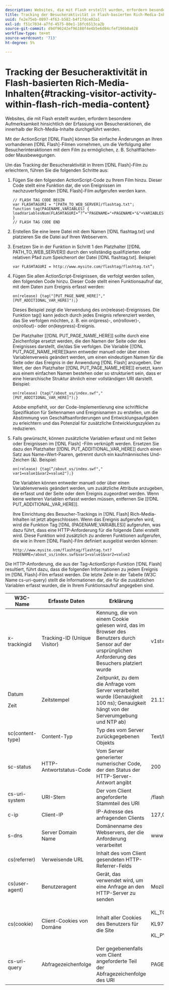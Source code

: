 ```yaml
---
description: Websites, die mit Flash erstellt wurden, erfordern besondere Aufmerksamkeit hinsichtlich der Erfassung von Besucheraktionen, die innerhalb der Rich-Media-Inhalte durchgeführt werden.
title: Tracking der Besucheraktivität in Flash-basierten Rich-Media-Inhalten
uuid: fe2e75eb-0897-4f63-b582-b4f1fdce02a1
exl-id: f51c7034-a7fd-4575-80e1-18fc6513ca2b
source-git-commit: d9df90242ef96188f4e4b5e6d04cfef196b0a628
workflow-type: tm+mt
source-wordcount: '713'
ht-degree: 5%

---
```


# Tracking der Besucheraktivität in Flash-basierten Rich-Media-Inhalten{#tracking-visitor-activity-within-flash-rich-media-content}

Websites, die mit Flash erstellt wurden, erfordern besondere Aufmerksamkeit hinsichtlich der Erfassung von Besucheraktionen, die innerhalb der Rich-Media-Inhalte durchgeführt werden.

Mit der ActionScript [!DNL Flash] können Sie einfache Änderungen an Ihren vorhandenen [!DNL Flash]-Filmen vornehmen, um die Verfolgung aller Besucherinteraktionen mit dem Film zu ermöglichen, z. B. Schaltflächen- oder Mausbewegungen.

Um das Tracking der Besucheraktivität in Ihrem [!DNL Flash]-Film zu erleichtern, führen Sie die folgenden Schritte aus:

1. Fügen Sie den folgenden ActionScript-Code zu Ihrem Film hinzu. Dieser Code stellt eine Funktion dar, die von Ereignissen im nachzuverfolgenden [!DNL Flash]-Film aufgerufen werden kann.

   ```
   // FLASH TAG CODE BEGIN 
   var FLASHTAGURI = "[PATH_TO_WEB_SERVER]/flashtag.txt"; 
   function tag(PAGENAME,VARIABLES) { 
   loadVariablesNum(FLASHTAGURI+”?”+"PAGENAME="+PAGENAME+"&"+VARIABLES,0); 
   } 
   // FLASH TAG CODE END
   ```

1. Erstellen Sie eine leere Datei mit dem Namen [!DNL flashtag.txt] und platzieren Sie die Datei auf Ihren Webservern.
1. Ersetzen Sie in der Funktion in Schritt 1 den Platzhalter \[[!DNL PATH_TO_WEB_SERVER]\] durch den vollständig qualifizierten oder relativen Pfad zum Speicherort der Datei [!DNL flashtag.txt]. Beispiel:

   ```
   var FLASHTAGURI = http://www.mysite.com/flashtag/flashtag.txt”;
   ```

1. Fügen Sie allen ActionScript-Ereignissen, die verfolgt werden sollen, den folgenden Code hinzu. Dieser Code stellt einen Funktionsaufruf dar, mit dem Daten zum Ereignis erfasst werden:

   ```
   on(release) {tag("[PUT_PAGE_NAME_HERE]","[PUT_ADDITIONAL_VAR_HERE]");}
   ```

   Dieses Beispiel zeigt die Verwendung des on(release)-Ereignisses. Die Funktion tag() kann jedoch durch jedes Ereignis referenziert werden, das Sie verfolgen möchten, z. B. ein on(press)-, on(rollover)-, on(rollout)- oder on(keypress)-Ereignis.

   Der Platzhalter \[[!DNL PUT_PAGE_NAME_HERE]\] sollte durch eine Zeichenfolge ersetzt werden, die den Namen der Seite oder des Ereignisses darstellt, die/das Sie verfolgen. Die Variable \[[!DNL PUT_PAGE_NAME_HERE]\]kann entweder manuell oder über einen Variablenverweis geändert werden, um einen eindeutigen Namen für die Seite oder das Ereignis in der Anwendung [!DNL Flash] anzugeben. Der Wert, der den Platzhalter \[[!DNL PUT_PAGE_NAME_HERE]\] ersetzt, kann aus einem einfachen Namen bestehen oder so strukturiert sein, dass er eine hierarchische Struktur ähnlich einer vollständigen URI darstellt. Beispiel:

   ```
   on(release) {tag(“/about_us/index.swf","[PUT_ADDITIONAL_VAR_HERE]");}
   ```

   Adobe empfiehlt, vor der Code-Implementierung eine schriftliche Spezifikation für Seitennamen und Ereignisnamen zu erstellen, um die Abstimmung von Geschäftsanforderungen und Entwicklungsaufgaben zu erleichtern und das Potenzial für zusätzliche Entwicklungszyklen zu reduzieren.

1. Falls gewünscht, können zusätzliche Variablen erfasst und mit Seiten oder Ereignissen im [!DNL Flash] -Film verknüpft werden. Ersetzen Sie dazu den Platzhalter \[[!DNL PUT_ADDITIONAL_VAR_HERE]\] durch einen Satz aus Name=Wert-Paaren, getrennt durch ein kaufmännisches Und-Zeichen (&amp;). Beispiel:

   ```
   on(release) {tag(“/about_us/index.swf"," var1=value1&var2=value2");}
   ```

   Die Variablen können entweder manuell oder über einen Variablenverweis geändert werden, um zusätzliche Attribute anzugeben, die erfasst und der Seite oder dem Ereignis zugeordnet werden. Wenn keine weiteren Variablen erfasst werden müssen, entfernen Sie \[[!DNL PUT_ADDITIONAL_VAR_HERE]\].

   Ihre Einrichtung des Besucher-Trackings in [!DNL Flash] Rich-Media-Inhalten ist jetzt abgeschlossen. Wenn das Ereignis aufgerufen wird, wird die Funktion Tag [!DNL (PAGENAME,VARIABLES)] aufgerufen, was dazu führt, dass eine HTTP-Anforderung für die folgende Datei erstellt wird. Diese Funktion wird zusätzlich zu anderen Funktionen aufgerufen, die wie in Ihrem [!DNL Flash]-Film definiert ausgelöst werden können:

   ```
   http://www.mysite.com/flashtag/flashtag.txt?PAGENAME=/about_us/index.swf&var1=value1&var2=value2
   ```

Die HTTP-Anforderung, die aus der Tag-ActionScript-Funktion [!DNL Flash] resultiert, führt dazu, dass die folgenden Informationen zu jedem Ereignis im [!DNL Flash]-Film erfasst werden. Die letzte Zeile in der Tabelle (W3C Name cs-uri-query) stellt die Informationen dar, die für die zusätzlichen Variablen erfasst wurden, die in Ihrem Funktionsaufruf angegeben sind.

<table id="table_A7ED9D38F36B4405947B2F48EA94D3C4"> 
 <thead> 
  <tr> 
   <th colname="col1" class="entry"> W3C-Name </th> 
   <th colname="col2" class="entry"> Erfasste Daten </th> 
   <th colname="col3" class="entry"> Erklärung </th> 
   <th colname="col4" class="entry"> Beispiel </th> 
  </tr> 
 </thead>
 <tbody> 
  <tr> 
   <td colname="col1"> x-trackingid </td> 
   <td colname="col2"> Tracking-ID (Unique Visitor) </td> 
   <td colname="col3"> Kennung, die von einem Cookie gelesen wird, das im Browser des Benutzers durch <span class="wintitle"> Sensor </span> auf der ursprünglichen Anforderung des Besuchers platziert wurde </td> 
   <td colname="col4"> v1st=3C94007B4E01F9C2 </td> 
  </tr> 
  <tr> 
   <td colname="col1"> <p>Datum </p> <p>Zeit </p> </td> 
   <td colname="col2"> Zeitstempel </td> 
   <td colname="col3"> Zeitpunkt, zu dem die Anfrage vom Server verarbeitet wurde (Genauigkeit 100 ns); Genauigkeit hängt von der Serverumgebung und NTP ab) </td> 
   <td colname="col4"> 21.11.2002 17:21:45.123 </td> 
  </tr> 
  <tr> 
   <td colname="col1"> sc(content-type) </td> 
   <td colname="col2"> Content-Typ </td> 
   <td colname="col3"> Typ des vom Server zurückgegebenen Objekts </td> 
   <td colname="col4"> Text/html </td> 
  </tr> 
  <tr> 
   <td colname="col1"> sc-status </td> 
   <td colname="col2"> HTTP-Antwortstatus-Code </td> 
   <td colname="col3"> Vom Server generierter numerischer Code, der den Status der HTTP-Server-Antwort angibt </td> 
   <td colname="col4"> 200 </td> 
  </tr> 
  <tr> 
   <td colname="col1"> cs-uri-system </td> 
   <td colname="col2"> URI-Stem </td> 
   <td colname="col3"> Der vom Client angeforderte Stammteil des URI </td> 
   <td colname="col4"> /flashtag/flashtag.txt </td> 
  </tr> 
  <tr> 
   <td colname="col1"> c-ip </td> 
   <td colname="col2"> Client-IP </td> 
   <td colname="col3"> IP-Adresse des anfragenden Clients </td> 
   <td colname="col4"> 127,0,0,1 </td> 
  </tr> 
  <tr> 
   <td colname="col1"> s-dns </td> 
   <td colname="col2"> Server Domain Name </td> 
   <td colname="col3"> Domänenname des Webservers, der die Anforderung verarbeitet </td> 
   <td colname="col4"> www.mysite.com </td> 
  </tr> 
  <tr> 
   <td colname="col1"> cs(referrer) </td> 
   <td colname="col2"> Verweisende URL </td> 
   <td colname="col3"> Inhalt des vom Client gesendeten HTTP-Referrer-Felds </td> 
   <td colname="col4"></td> 
  </tr> 
  <tr> 
   <td colname="col1"> cs(user-agent) </td> 
   <td colname="col2"> Benutzeragent </td> 
   <td colname="col3"> Gerät, das verwendet wird, um eine Anfrage an den HTTP-Server zu senden </td> 
   <td colname="col4"> Mozilla/4.0+(kompatibel;+MSIE+6.0; +Windows+NT+5.1) </td> 
  </tr> 
  <tr> 
   <td colname="col1"> cs(cookie) </td> 
   <td colname="col2"> Client-Cookies von Domäne </td> 
   <td colname="col3"> Inhalt aller Cookies des Benutzers für die Site </td> 
   <td colname="col4"> <p>KL_TC1 1038058778312 </p> <p>KL972x1038058778312282052 </p> <p>KL_PVKL972 0 </p> </td> 
  </tr> 
  <tr> 
   <td colname="col1"> cs-uri-query </td> 
   <td colname="col2"> Abfragezeichenfolge </td> 
   <td colname="col3"> Der gegebenenfalls vom Client angeforderte Teil der Abfragezeichenfolge des URI </td> 
   <td colname="col4"> PAGENAME=/about_us/index.swf&amp;var1=value1&amp;var2=value2 </td> 
  </tr> 
 </tbody> 
</table>
